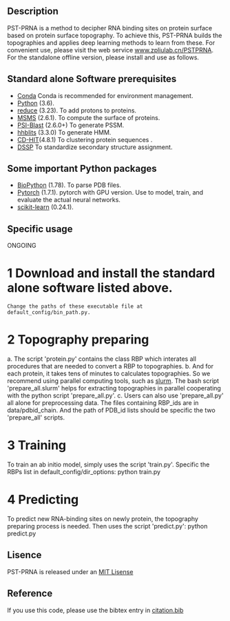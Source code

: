 ## Description
PST-PRNA is a method to decipher RNA binding sites on protein surface based on protein surface topography.
To achieve this, PST-PRNA builds the topographies and applies deep learning methods to learn from these.
For convenient use, please visit the web service www.zpliulab.cn/PSTPRNA.
For the standalone offline version, please install and use as follows.


## Standard alone Software prerequisites
* [Conda](https://docs.conda.io/en/latest/miniconda.html) Conda is recommended for environment management.
* [Python](https://www.python.org/) (3.6).
* [reduce](http://kinemage.biochem.duke.edu/software/reduce.php) (3.23). To add protons to proteins.
* [MSMS](http://mgltools.scripps.edu/packages/MSMS/) (2.6.1). To compute the surface of proteins.
* [PSI-Blast](https://blast.ncbi.nlm.nih.gov/) (2.6.0+) To generate PSSM.
* [hhblits](https://github.com/soedinglab/hh-suite) (3.3.0) To generate HMM.
* [CD-HIT](http://weizhong-lab.ucsd.edu/cd-hit/)(4.8.1) To clustering protein sequences .
* [DSSP](https://swift.cmbi.umcn.nl/gv/dssp/) To standardize secondary structure assignment.

## Some important Python packages
* [BioPython](https://github.com/biopython/biopython) (1.78). To parse PDB files.
* [Pytorch](https://pytorch.org/) (1.7.1). pytorch with GPU version. Use to model, train, and evaluate the actual neural networks.
* [scikit-learn](https://scikit-learn.org/) (0.24.1).

## Specific usage
ONGOING

# 1 Download and install the standard alone software listed above.
    Change the paths of these executable file at default_config/bin_path.py.


# 2 Topography preparing
  a. The script 'protein.py' contains the class RBP which interates all procedures that are needed to convert a RBP to topographies.
  b. And for each protein, it takes tens of minutes to calculates topographies. So we recommend using parallel computing tools, such as [slurm](https://slurm.schedmd.com/).
    The bash script 'prepare_all.slurm' helps for extracting topographies in parallel cooperating with the python script 'prepare_all.py'.
  c. Users can also use 'prepare_all.py' all alone for preprocessing data. The files containing RBP_ids are in data/pdbid_chain. And the path of PDB_id lists should be specific
    the two 'prepare_all' scripts.

# 3 Training
  To train an ab initio model, simply uses the script 'train.py'. Specific the RBPs list in default_config/dir_options:
  python train.py

# 4 Predicting
  To predict new RNA-binding sites on newly protein, the topography preparing process is needed. Then
  uses the script 'predict.py':
  python predict.py

## Lisence
PST-PRNA is released under an [MIT Lisense](LICENSE)
## Reference
If you use this code, please use the bibtex entry in [citation.bib](citation.bib)